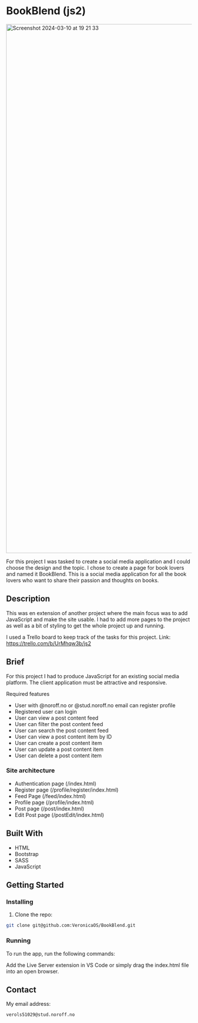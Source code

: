 # BookBlend (js2)

<img width="1434" alt="Screenshot 2024-03-10 at 19 21 33" src="https://github.com/VeronicaOS/BookBlend/assets/126082037/112d3718-7fbd-40f7-8783-d435b3e28716">


For this project I was tasked to create a social media application and I could choose the design and the topic. I chose to create a page for book lovers and named it BookBlend. This is a social media application for all the book lovers who want to share their passion and thoughts on books.

## Description

This was en extension of another project where the main focus was to add JavaScript and make the site usable. I had to add more pages to the project as well as a bit of styling to get the whole project up and running.

I used a Trello board to keep track of the tasks for this project.
Link: https://trello.com/b/UrMhqw3b/js2

## Brief

For this project I had to produce JavaScript for an existing social media platform. The client application must be attractive and responsive.

Required features

-   User with @noroff.no or @stud.noroff.no email can register profile
-   Registered user can login
-   User can view a post content feed
-   User can filter the post content feed
-   User can search the post content feed
-   User can view a post content item by ID
-   User can create a post content item
-   User can update a post content item
-   User can delete a post content item

### Site architecture

-   Authentication page (/index.html)
-   Register page (/profile/register/index.html)
-   Feed Page (/feed/index.html)
-   Profile page (/profile/index.html)
-   Post page (/post/index.html)
-   Edit Post page (/postEdit/index.html)

## Built With

-   HTML
-   Bootstrap
-   SASS
-   JavaScript

## Getting Started

### Installing

1. Clone the repo:

```bash
git clone git@github.com:VeronicaOS/BookBlend.git
```

### Running

To run the app, run the following commands:

Add the Live Server extension in VS Code or simply drag the index.html file into an open browser.

## Contact

My email address:

```bash
verols51029@stud.noroff.no
```
